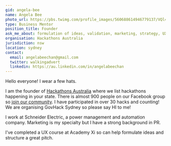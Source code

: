 ```yaml
---
gid: angela-bee
name: Angela Bee
photo_url: https://pbs.twimg.com/profile_images/560688614946779137/VQl4Af0E.jpeg
type: Business Mentor
position_title: Founder
ask_me_about: formulation of ideas, validation, marketing, strategy, UX, media, video editing
organisation: Hackathons Australia
jurisdiction: nsw
location: sydney
contact:
  email: angelabeechan@gmail.com
  twitter: walkingadvert
  linkedin: https://au.linkedin.com/in/angelabeechan
---
```


Hello everyone! I wear a few hats.

I am the founder of [Hackathons Australia](http://www.hackathonsaustralia.com) where we list hackathons happening in your state. There is almost 900 people on our Facebook group so [join our community](https://www.facebook.com/groups/hackathonsaustralia/). I have participated in over 30 hacks and counting! We are organising GovHack Sydney so please say HI to me!

I work at Schneider Electric, a power management and automation company. Marketing is my specialty but I have a strong background in PR.

I've completed a UX course at Academy Xi so can help formulate ideas and structure a great pitch.
